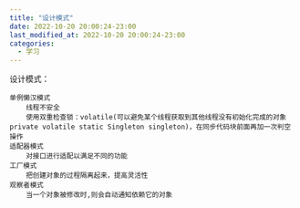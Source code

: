 ```yaml
---
title: "设计模式"
date: 2022-10-20 20:00:24-23:00
last_modified_at: 2022-10-20 20:00:24-23:00
categories:
  - 学习
---
```


设计模式：

	单例懒汉模式
		线程不安全
		使用双重检查锁：volatile(可以避免某个线程获取到其他线程没有初始化完成的对象 private volatile static Singleton singleton)，在同步代码块前面再加一次判空操作
	适配器模式
		对接口进行适配以满足不同的功能
	工厂模式
		把创建对象的过程隔离起来，提高灵活性
	观察者模式
		当一个对象被修改时,则会自动通知依赖它的对象